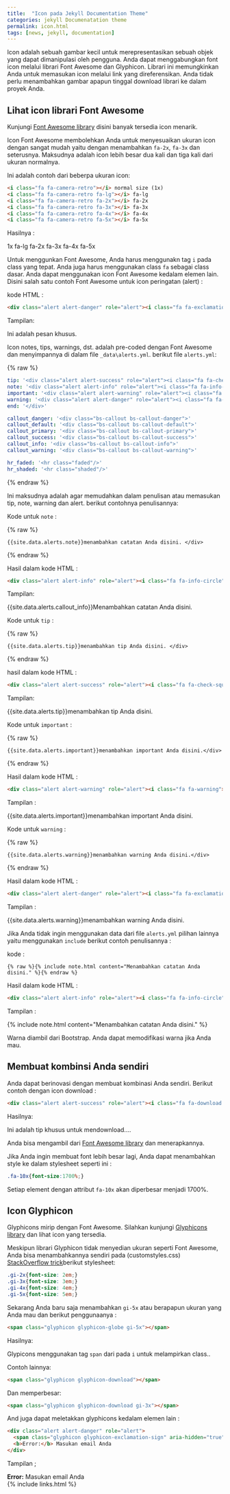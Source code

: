 ```yaml
---
title:  "Icon pada Jekyll Documentation Theme"
categories: jekyll Documenatation theme
permalink: icon.html
tags: [news, jekyll, documentation]
---
```


Icon adalah sebuah gambar kecil untuk merepresentasikan sebuah objek yang dapat dimanipulasi oleh pengguna. Anda dapat menggabungkan font icon melalui librari  Font Awesome dan Glyphicon. Librari ini memungkinkan Anda untuk memasukan icon melalui link yang direferensikan. Anda tidak perlu menambahkan gambar apapun tinggal download librari ke dalam proyek Anda.

## Lihat icon librari Font Awesome

Kunjungi [Font Awesome library](http://fortawesome.github.io/Font-Awesome/icons/) disini banyak tersedia icon menarik.

Icon Font Awesome membolehkan Anda untuk menyesuaikan ukuran icon dengan sangat mudah yaitu dengan menambahkan `fa-2x`, `fa-3x` dan seterusnya. Maksudnya adalah icon lebih besar dua kali dan tiga kali dari ukuran normalnya.

Ini adalah contoh dari beberpa ukuran icon:

```html
<i class="fa fa-camera-retro"></i> normal size (1x)
<i class="fa fa-camera-retro fa-lg"></i> fa-lg
<i class="fa fa-camera-retro fa-2x"></i> fa-2x
<i class="fa fa-camera-retro fa-3x"></i> fa-3x
<i class="fa fa-camera-retro fa-4x"></i> fa-4x
<i class="fa fa-camera-retro fa-5x"></i> fa-5x
```

Hasilnya :

<i class="fa fa-camera-retro"></i> 1x
<i class="fa fa-camera-retro fa-lg"></i> fa-lg
<i class="fa fa-camera-retro fa-2x"></i> fa-2x
<i class="fa fa-camera-retro fa-3x"></i> fa-3x
<i class="fa fa-camera-retro fa-4x"></i> fa-4x
<i class="fa fa-camera-retro fa-5x"></i> fa-5x

Untuk menggunkan Font Awesome, Anda harus menggunakn tag `i` pada class yang tepat. Anda juga harus menggunakan class `fa` sebagai class dasar. Anda dapat menggunakan icon Font Awesome kedalam elemen lain. Disini salah satu contoh Font Awesome untuk icon peringatan (alert) :

kode HTML :

```html
<div class="alert alert-danger" role="alert"><i class="fa fa-exclamation-circle"></i> <b>Warning: </b>Ini adalah pesan khusus.</div>
```

Tampilan:

<div class="alert alert-danger" role="alert"><i class="fa fa-exclamation-circle fa-lg"></i> Ini adalah pesan khusus.</div>

Icon notes, tips, warnings, dst. adalah pre-coded dengan Font Awesome dan menyimpannya di dalam file `_data\alerts.yml`. berikut file `alerts.yml`:

{% raw %}
```yaml
tip: '<div class="alert alert-success" role="alert"><i class="fa fa-check-square-o"></i> <b>Tip: </b>'
note: '<div class="alert alert-info" role="alert"><i class="fa fa-info-circle"></i> <b>Note: </b>'
important: '<div class="alert alert-warning" role="alert"><i class="fa fa-warning"></i> <b>Important: </b>'
warning: '<div class="alert alert-danger" role="alert"><i class="fa fa-exclamation-circle"></i> <b>Warning: </b>'
end: '</div>'

callout_danger: '<div class="bs-callout bs-callout-danger">'
callout_default: '<div class="bs-callout bs-callout-default">'
callout_primary: '<div class="bs-callout bs-callout-primary">'
callout_success: '<div class="bs-callout bs-callout-success">'
callout_info: '<div class="bs-callout bs-callout-info">'
callout_warning: '<div class="bs-callout bs-callout-warning">'

hr_faded: '<hr class="faded"/>'
hr_shaded: '<hr class="shaded"/>'
```
{% endraw %}

Ini maksudnya adalah agar memudahkan dalam penulisan atau memasukan tip, note, warning dan alert. berikut contohnya penulisannya:

Kode untuk `note` :

{% raw %}
```liquid
{{site.data.alerts.note}}menambahkan catatan Anda disini. </div>
```
{% endraw %}

Hasil dalam kode HTML :

```html
<div class="alert alert-info" role="alert"><i class="fa fa-info-circle"></i> <b>Note: </b> Menambahkan catatan Anda disini. </div>
```

Tampilan:

{{site.data.alerts.callout_info}}Menambahkan catatan Anda disini. </div>

Kode untuk `tip` :

{% raw %}
```liquid
{{site.data.alerts.tip}}menambahkan tip Anda disini. </div>
```
{% endraw %}

hasil dalam kode HTML :

```html
<div class="alert alert-success" role="alert"><i class="fa fa-check-square-o"></i> <b>Tip: </b>menambahkan tip Anda disini. </div>
```

Tampilan:

{{site.data.alerts.tip}}menambahkan tip Anda disini. </div>


Kode untuk `important` :

{% raw %}
```liquid
{{site.data.alerts.important}}menambahkan important Anda disini.</div>
```
{% endraw %}

Hasil dalam kode HTML :

```html
<div class="alert alert-warning" role="alert"><i class="fa fa-warning"></i> <b>Important: </b>menambahkan important Anda disini.</div>
```

Tampilan :

{{site.data.alerts.important}}menambahkan important Anda disini.</div>

Kode untuk `warning` :

{% raw %}
```liquid
{{site.data.alerts.warning}}menambahkan warning Anda disini.</div>
```
{% endraw %}

Hasil dalam kode HTML :

```html
<div class="alert alert-danger" role="alert"><i class="fa fa-exclamation-circle"></i> <b>Warning: </b>menambahkan warning Anda disini.</div>
```

Tampilan :

{{site.data.alerts.warning}}menambahkan warning Anda disini.</div>

Jika Anda tidak ingin menggunakan data dari file `alerts.yml` pilihan lainnya yaitu menggunakan `include` berikut contoh penulisannya :

kode :

```liquid
{% raw %}{% include note.html content="Menambahkan catatan Anda disini." %}{% endraw %}
```

Hasil dalam kode HTML :

```html
<div class="alert alert-info" role="alert"><i class="fa fa-info-circle"></i> <b>Note:</b> Menambahkan catatan Anda disini.</div>
```

Tampilan :

{% include note.html content="Menambahkan catatan Anda disini." %}


Warna diambil dari Bootstrap. Anda dapat memodifikasi warna jika Anda mau.

## Membuat kombinsi Anda sendiri

Anda dapat berinovasi dengan membuat kombinasi Anda sendiri. Berikut contoh dengan icon download :

```html
<div class="alert alert-success" role="alert"><i class="fa fa-download fa-lg"></i> Ini adalah tip khusus untuk mendownload....</div>
```

Hasilnya:

<div class="alert alert-success" role="alert"><i class="fa fa-download fa-lg"></i> Ini adalah tip khusus untuk mendownload....</div>


Anda bisa mengambil dari [Font Awesome library](http://fortawesome.github.io/Font-Awesome/icons/) dan menerapkannya.

Jika Anda ingin membuat font lebih besar lagi, Anda dapat menambahkan style ke dalam stylesheet seperti ini :

```css
.fa-10x{font-size:1700%;}
```

Setiap element dengan attribut `fa-10x` akan diperbesar menjadi 1700%.

## Icon Glyphicon

Glyphicons mirip dengan Font Awesome. Silahkan kunjungi [Glyphicons library](http://getbootstrap.com/components/#glyphicons) dan lihat icon yang tersedia.

Meskipun librari Glyphicon tidak menyedian ukuran seperti Font Awesome, Anda bisa menambahkannya sendiri pada (customstyles.css) [StackOverflow trick](http://stackoverflow.com/questions/24960201/how-do-i-make-glyphicons-bigger-change-size)berikut stylesheet:

```css
.gi-2x{font-size: 2em;}
.gi-3x{font-size: 3em;}
.gi-4x{font-size: 4em;}
.gi-5x{font-size: 5em;}
```

Sekarang Anda baru saja menambahkan `gi-5x` atau berapapun ukuran yang Anda mau dan berikut penggunaanya :

```html
<span class="glyphicon glyphicon-globe gi-5x"></span>
```

Hasilnya:

<span class="glyphicon glyphicon-globe gi-5x"></span>

Glypicons menggunakan tag `span` dari pada `i` untuk melampirkan class..

Contoh lainnya:

```html
<span class="glyphicon glyphicon-download"></span>
```

<span class="glyphicon glyphicon-download"></span>

Dan memperbesar:

```html
<span class="glyphicon glyphicon-download gi-3x"></span>
```

<span class="glyphicon glyphicon-download gi-3x"></span>

And juga dapat meletakkan glyphicons kedalam elemen lain :

```html
<div class="alert alert-danger" role="alert">
  <span class="glyphicon glyphicon-exclamation-sign" aria-hidden="true"></span>
  <b>Error:</b> Masukan email Anda
</div>
```

Tampilan ;

<div class="alert alert-danger" role="alert">
  <span class="glyphicon glyphicon-exclamation-sign" aria-hidden="true"></span>
  <b>Error:</b> Masukan email Anda
</div>
{% include links.html %}
